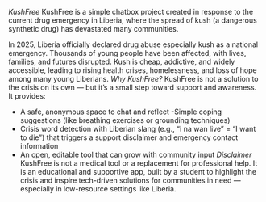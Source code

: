 *KushFree*
KushFree is a simple chatbox project created in response to the current drug emergency in Liberia, where the spread of kush (a dangerous synthetic drug) has devastated many communities.

In 2025, Liberia officially declared drug abuse  especially kush  as a national emergency. Thousands of young people have been affected, with lives, families, and futures disrupted. Kush is cheap, addictive, and widely accessible, leading to rising health crises, homelessness, and loss of hope among many young Liberians.
*Why KushFree?*
KushFree is not a solution to the crisis on its own — but it’s a small step toward support and awareness.
It provides:
- A safe, anonymous space to chat and reflect
-Simple coping suggestions (like breathing exercises or grounding techniques)
- Crisis word detection with Liberian slang (e.g., “I na wan live” = “I want to die”) that triggers a support disclaimer and emergency contact information
 - An open, editable tool that can grow with community input
*Disclaimer*
KushFree is not a medical tool or a replacement for professional help.
It is an educational and supportive app, built by a student to highlight the crisis and inspire tech-driven solutions for communities in need — especially in low-resource settings like Liberia.
